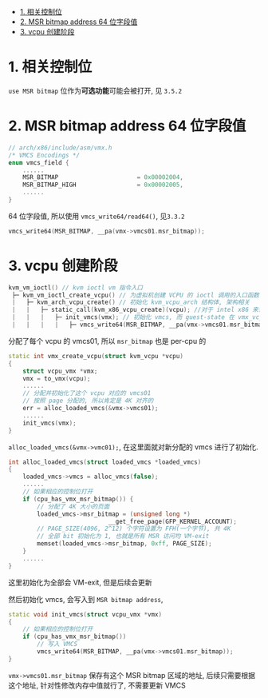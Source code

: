 <!-- @import "[TOC]" {cmd="toc" depthFrom=1 depthTo=6 orderedList=false} -->

<!-- code_chunk_output -->

- [1. 相关控制位](#1-相关控制位)
- [2. MSR bitmap address 64 位字段值](#2-msr-bitmap-address-64-位字段值)
- [3. vcpu 创建阶段](#3-vcpu-创建阶段)

<!-- /code_chunk_output -->

# 1. 相关控制位

`use MSR bitmap` 位作为**可选功能**可能会被打开, 见 `3.5.2`

# 2. MSR bitmap address 64 位字段值

```cpp
// arch/x86/include/asm/vmx.h
/* VMCS Encodings */
enum vmcs_field {
    ......
    MSR_BITMAP                      = 0x00002004,
    MSR_BITMAP_HIGH                 = 0x00002005,
    ......
}
```

64 位字段值, 所以使用 `vmcs_write64/read64()`, 见`3.3.2`

```cpp
vmcs_write64(MSR_BITMAP, __pa(vmx->vmcs01.msr_bitmap));
```

# 3. vcpu 创建阶段

```cpp
kvm_vm_ioctl() // kvm ioctl vm 指令入口
 ├─ kvm_vm_ioctl_create_vcpu() // 为虚拟机创建 VCPU 的 ioctl 调用的入口函数
 |   ├─ kvm_arch_vcpu_create() // 初始化 kvm_vcpu_arch 结构体, 架构相关
 |   |   ├─ static_call(kvm_x86_vcpu_create)(vcpu); //对于 intel x86 来说, 最终调用 vmx_create_vcpu
 |   |   |   ├─ init_vmcs(vmx); // 初始化 vmcs, 而 guest-state 在 vmx_vcpu_reset()
 |   |   |   |   ├─ vmcs_write64(MSR_BITMAP, __pa(vmx->vmcs01.msr_bitmap)); // 设置 VMCS 的 MSR_BITMAP 字段
```

分配了每个 vcpu 的 vmcs01, 所以 `msr_bitmap` 也是 per-cpu 的

```cpp
static int vmx_create_vcpu(struct kvm_vcpu *vcpu)
{
    struct vcpu_vmx *vmx;
    vmx = to_vmx(vcpu);
    ......
    // 分配并初始化了这个 vcpu 对应的 vmcs01
    // 按照 page 分配的, 所以肯定是 4K 对齐的
    err = alloc_loaded_vmcs(&vmx->vmcs01);
    ......
    init_vmcs(vmx);
}
```

`alloc_loaded_vmcs(&vmx->vmc01);`, 在这里面就对新分配的 vmcs 进行了初始化.

```cpp
int alloc_loaded_vmcs(struct loaded_vmcs *loaded_vmcs)
{
    loaded_vmcs->vmcs = alloc_vmcs(false);
    ......
    // 如果相应的控制位打开
    if (cpu_has_vmx_msr_bitmap()) {
        // 分配了 4K 大小的页面
        loaded_vmcs->msr_bitmap = (unsigned long *)
                            __get_free_page(GFP_KERNEL_ACCOUNT);
        // PAGE_SIZE(4096, 2^12) 个字符设置为 FFH(一个字节), 共 4K
        // 全部 bit 初始化为 1, 也就是所有 MSR 访问均 VM-exit
        memset(loaded_vmcs->msr_bitmap, 0xff, PAGE_SIZE);
    }
    ......
}
```

这里初始化为全部会 VM-exit, 但是后续会更新

然后初始化 vmcs, 会写入到 `MSR bitmap address`,

```cpp
static void init_vmcs(struct vcpu_vmx *vmx)
{
    // 如果相应的控制位打开
    if (cpu_has_vmx_msr_bitmap())
        // 写入 VMCS
        vmcs_write64(MSR_BITMAP, __pa(vmx->vmcs01.msr_bitmap));
}
```

`vmx->vmcs01.msr_bitmap` 保存有这个 MSR bitmap 区域的地址, 后续只需要根据这个地址, 针对性修改内存中值就行了, 不需要更新 VMCS